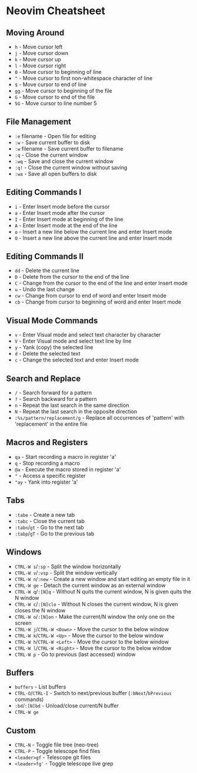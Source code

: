 # Neovim Cheatsheet

## Moving Around

* `h` - Move cursor left
* `j` - Move cursor down
* `k` - Move cursor up
* `l` - Move cursor right
* `0` - Move cursor to beginning of line
* `^` - Move cursor to first non-whitespace character of line
* `$` - Move cursor to end of line
* `gg` - Move cursor to beginning of the file
* `G` - Move cursor to end of the file
* `5G` - Move cursor to line number 5

## File Management

* `:e` filename - Open file for editing
* `:w` - Save current buffer to disk
* `:w` filename - Save current buffer to filename
* `:q` - Close the current window
* `:wq` - Save and close the current window
* `:q!` - Close the current window without saving
* `:wa` - Save all open buffers to disk

## Editing Commands I

* `i` - Enter Insert mode before the cursor
* `a` - Enter Insert mode after the cursor
* `I` - Enter Insert mode at beginning of the line
* `A` - Enter Insert mode at the end of the line
* `o` - Insert a new line below the current line and enter Insert mode
* `O` - Insert a new line above the current line and enter Insert mode

## Editing Commands II

* `dd` - Delete the current line
* `D` - Delete from the cursor to the end of the line
* `C` - Change from the cursor to the end of the line and enter Insert mode
* `u` - Undo the last change
* `cw` - Change from cursor to end of word and enter Insert mode
* `cb` - Change from cursor to beginning of word and enter Insert mode

## Visual Mode Commands

* `v` - Enter Visual mode and select text character by character
* `V` - Enter Visual mode and select text line by line
* `y` - Yank (copy) the selected line
* `d` - Delete the selected text
* `c` - Change the selected text and enter Insert mode

## Search and Replace

* `/` - Search forward for a pattern
* `?` - Search backward for a pattern
* `n` - Repeat the last search in the same direction
* `N` - Repeat the last search in the opposite direction
* `:%s/pattern/replacement/g` - Replace all occurrences of 'pattern' with 'replacement' in the entire file

## Macros and Registers

* `qa` - Start recording a macro in register 'a'
* `q` - Stop recording a macro
* `@a` - Execute the macro stored in register 'a'
* `"` - Access a specific register
* `"ay` - Yank into register 'a'

## Tabs


* `:tabe` - Create a new tab
* `:tabc` - Close the current tab
* `:tabn`/`gt` - Go to the next tab
* `:tabp`/`gT` - Go to the previous tab

## Windows

* `CTRL-W s`/`:sp` - Split the window horizontally
* `CTRL-W v`/`:vsp` - Split the window vertically
* `CTRL-W n`/`:new` - Create a new window and start editing an empty file in it
* `CTRL-W ge` - Detach the current window as an external window
* `CTRL-W q`/`:[N]q` - Without N quits the current window, N is given quits the N window
* `CTRL-W c`/`:[N]clo` - Without N closes the current window, N is given closes the N window
* `CTRL-W o`/`:[N]on` - Make the current/N window the only one on the screen
* `CTRL-W j`/`CTRL-W <Down>` - Move the cursor to the below window
* `CTRL-W k`/`CTRL-W <Up>` - Move the cursor to the below window
* `CTRL-W h`/`CTRL-W <Left>` - Move the cursor to the below window
* `CTRL-W l`/`CTRL-W <Right>` - Move the cursor to the below window
* `CTRL-W p` - Go to previous (last accessed) window

## Buffers

* `buffers` - List buffers
* `CTRL-O`/`CTRL-I` - Switch to next/previous buffer (`:bNext`/`bPrevious` commands)
* `:bd`/`:[N]bd` - Unload/close current/N buffer
* `CTRL-W ge`

## Custom

* `CTRL-N` - Toggle file tree (neo-tree)
* `CTRL-P` - Toggle telescope find files
* `<leader>gf` - Telescope git files
* `<leader>fg'` - Toggle telescope live grep
